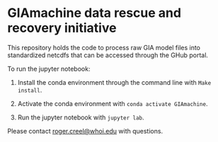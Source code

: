 # GIAmachine data rescue and recovery initiative

This repository holds the code to process raw GIA model files into standardized
netcdfs that can be accessed through the GHub portal.

To run the jupyter notebook:

1. Install the conda environment through the
command line with `Make install`.

2. Activate the conda environment with `conda activate GIAmachine`.

3. Run the jupyter notebook with `jupyter lab`.

Please contact roger.creel@whoi.edu with questions.

